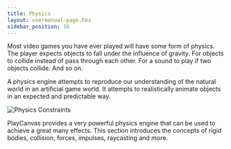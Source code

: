 ```yaml
---
title: Physics
layout: usermanual-page.hbs
sidebar_position: 16
---
```


Most video games you have ever played will have some form of physics. The player expects objects to fall under the influence of gravity. For objects to collide instead of pass through each other. For a sound to play if two objects collide. And so on.

A physics engine attempts to reproduce our understanding of the natural world in an artificial game world. It attempts to realistically animate objects in an expected and predictable way.

![Physics Constraints][1]

PlayCanvas provides a very powerful physics engine that can be used to achieve a great many effects. This section introduces the concepts of rigid bodies, collision, forces, impulses, raycasting and more.

[1]: /images/user-manual/physics/physics-constraints.gif
